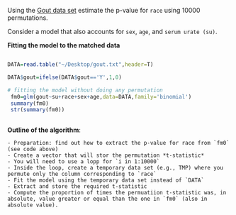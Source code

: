 
Using the [Gout data set](https://github.com/gdlc/STAT_COMP/blob/master/goutData.txt) estimate the p-value for `race` using 10000 permutations.

Consider a model that also accounts for `sex`, `age`, and `serum urate (su)`.


**Fitting the model to the matched data**

```r

DATA=read.table("~/Desktop/gout.txt",header=T)

DATA$gout=ifelse(DATA$gout=='Y',1,0)

# fitting the model without doing any permutation
 fm0=glm(gout~su+race+sex+age,data=DATA,family='binomial')
 summary(fm0)
 str(summary(fm0))
 
```

**Outline of the algorithm**:

	- Preparation: find out how to extract the p-value for race from `fm0` (see code above)
	- Create a vector that will stor the permutation *t-statistic*
	- You will need to use a lopp for `i in 1:10000`
    - Inside the loop, create a temporary data set (e.g., TMP) where you permute only the column corresponding to `race`
    - Fit the model using the temporary data set instead of `DATA`
    - Extract and store the required t-statistic
	- Compute the proportion of times the permuatiion t-statistic was, in absolute, value greater or equal than the one in `fm0` (also in absolute value).
	
	

